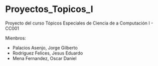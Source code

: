 # Proyectos_Topicos_I
Proyecto del curso Tópicos Especiales de Ciencia de a Computación I - CC001

Mienbros:
  * Palacios Asenjo, Jorge Gilberto
  * Rodriguez Felices, Jesus Eduardo
  * Mena Fernandez, Oscar Daniel
